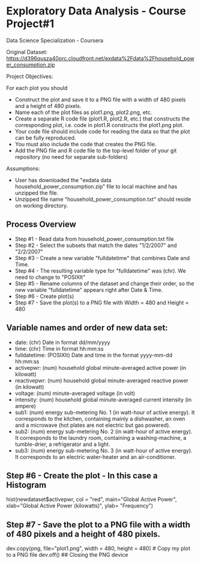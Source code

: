 # Exploratory Data Analysis - Course Project#1
Data Science Specialization - Coursera

Original Dataset: https://d396qusza40orc.cloudfront.net/exdata%2Fdata%2Fhousehold_power_consumption.zip

Project Objectives:

For each plot you should
* Construct the plot and save it to a PNG file with a width of 480 pixels and a height of 480 pixels.
* Name each of the plot files as plot1.png, plot2.png, etc.
* Create a separate R code file (plot1.R, plot2.R, etc.) that constructs the corresponding plot, i.e. code in plot1.R constructs the plot1.png plot. 
* Your code file should include code for reading the data so that the plot can be fully reproduced.
* You must also include the code that creates the PNG file.
* Add the PNG file and R code file to the top-level folder of your git repository (no need for separate sub-folders)

Assumptions:

* User has downloaded the "exdata data household_power_consumption.zip" file to local machine and has unzipped the file.
* Unzipped file name "household_power_consumption.txt" should reside on working directory.


## Process Overview

* Step #1 - Read data from household_power_consumption.txt file
* Step #2 - Select the subsets that match the dates "1/2/2007" and "2/2/2007"
* Step #3 - Create a new variable "fulldatetime" that combines Date and Time.
* Step #4 - The resulting variable type for "fulldatetime" was (chr). We need to change to "POSIXlt"
* Step #5 - Rename columns of the dataset and change their order, so the new variable "fulldatetime" appears right after Date & Time.
* Step #6 - Create plot(s)
* Step #7 - Save the plot(s) to a PNG file with Width = 480 and Height = 480

## Variable names and order of new data set:
* date: (chr) Date in format dd/mm/yyyy
* time: (chr) Time in format hh:mm:ss
* fulldatetime: (POSIXlt) Date and time in the format yyyy-mm-dd hh:mm:ss
* activepwr: (num) household global minute-averaged active power (in kilowatt)
* reactivepwr: (num) household global minute-averaged reactive power (in kilowatt)
* voltage: (num) minute-averaged voltage (in volt)
* intensity: (num) household global minute-averaged current intensity (in ampere)
* sub1: (num) energy sub-metering No. 1 (in watt-hour of active energy). It corresponds to the kitchen, containing mainly a dishwasher, an oven and a microwave (hot plates are not electric but gas powered).
* sub2: (num) energy sub-metering No. 2 (in watt-hour of active energy). It corresponds to the laundry room, containing a washing-machine, a tumble-drier, a refrigerator and a light.
* sub3: (num) energy sub-metering No. 3 (in watt-hour of active energy). It corresponds to an electric water-heater and an air-conditioner.


## Step #6 - Create the plot - In this case a Histogram
hist(newdataset$activepwr, col = "red", main="Global Active Power", xlab="Global Active Power (kilowatts)", ylab= "Frequency")

## Step #7 - Save the plot to a PNG file with a width of 480 pixels and a height of 480 pixels.
dev.copy(png, file="plot1.png", width = 480, height = 480) # Copy my plot to a PNG file 
dev.off() ## Closing the PNG device
